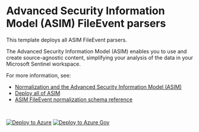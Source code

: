 # Advanced Security Information Model (ASIM) FileEvent parsers

This template deploys all ASIM FileEvent parsers.

The Advanced Security Information Model (ASIM) enables you to use and create source-agnostic content, simplifying your analysis of the data in your Microsoft Sentinel workspace.

For more information, see:

- [Normalization and the Advanced Security Information Model (ASIM)](https://aka.ms/AboutASIM)
- [Deploy all of ASIM](https://aka.ms/DeployASIM)
- [ASIM FileEvent normalization schema reference](https://aka.ms/ASimFileEventDoc)

<br>

[![Deploy to Azure](https://aka.ms/deploytoazurebutton)](https://aka.ms/ASimFileEventARM) [![Deploy to Azure Gov](https://aka.ms/deploytoazuregovbutton)](https://aka.ms/ASimFileEventARMgov)

<br>
